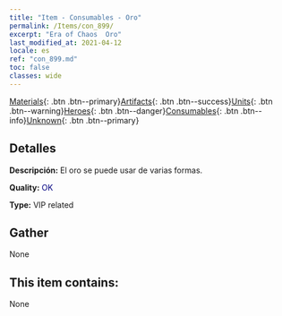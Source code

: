 ```yaml
---
title: "Item - Consumables - Oro"
permalink: /Items/con_899/
excerpt: "Era of Chaos  Oro"
last_modified_at: 2021-04-12
locale: es
ref: "con_899.md"
toc: false
classes: wide
---
```

 [Materials](/es/Items/){: .btn .btn--primary}[Artifacts](/es/Items/Artifacts/){: .btn .btn--success}[Units](/es/Items/Units/){: .btn .btn--warning}[Heroes](/es/Items/Heroes/){: .btn .btn--danger}[Consumables](/es/Items/Consumables/){: .btn .btn--info}[Unknown](/es/Items/Unknown/){: .btn .btn--primary}

## Detalles
 **Descripción:** El oro se puede usar de varias formas.

 **Quality:** <span style="color: #000080">OK</span>

 **Type:** VIP related

## Gather

  None

## This item contains:

  None

